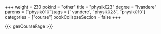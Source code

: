 +++
weight = 230
pokind = "other"
title = "physik023"
degree = "lvandere"
parents = ["physik010"]
tags = ["lvandere", "physik023", "physik010"]
categories = ["course"]
bookCollapseSection = false
+++

{{< genCoursePage >}}
